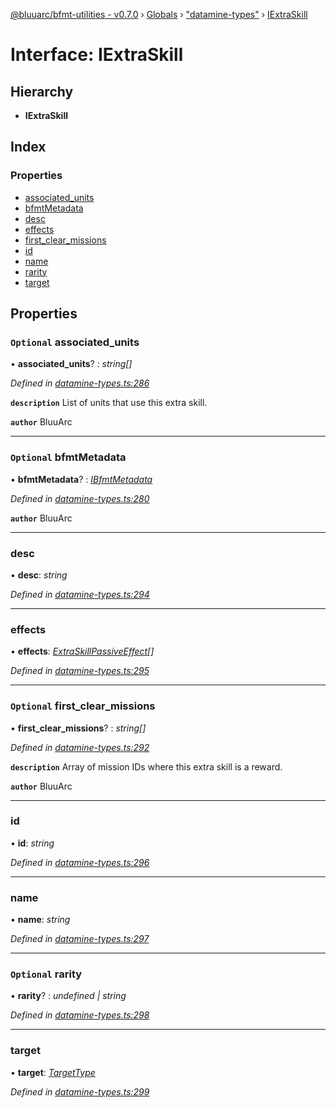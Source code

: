 [@bluuarc/bfmt-utilities - v0.7.0](../README.md) › [Globals](../globals.md) › ["datamine-types"](../modules/_datamine_types_.md) › [IExtraSkill](_datamine_types_.iextraskill.md)

# Interface: IExtraSkill

## Hierarchy

* **IExtraSkill**

## Index

### Properties

* [associated_units](_datamine_types_.iextraskill.md#optional-associated_units)
* [bfmtMetadata](_datamine_types_.iextraskill.md#optional-bfmtmetadata)
* [desc](_datamine_types_.iextraskill.md#desc)
* [effects](_datamine_types_.iextraskill.md#effects)
* [first_clear_missions](_datamine_types_.iextraskill.md#optional-first_clear_missions)
* [id](_datamine_types_.iextraskill.md#id)
* [name](_datamine_types_.iextraskill.md#name)
* [rarity](_datamine_types_.iextraskill.md#optional-rarity)
* [target](_datamine_types_.iextraskill.md#target)

## Properties

### `Optional` associated_units

• **associated_units**? : *string[]*

*Defined in [datamine-types.ts:286](https://github.com/BluuArc/bfmt-utilities/blob/master/src/datamine-types.ts#L286)*

**`description`** List of units that use this extra skill.

**`author`** BluuArc

___

### `Optional` bfmtMetadata

• **bfmtMetadata**? : *[IBfmtMetadata](_datamine_types_.ibfmtmetadata.md)*

*Defined in [datamine-types.ts:280](https://github.com/BluuArc/bfmt-utilities/blob/master/src/datamine-types.ts#L280)*

**`author`** BluuArc

___

###  desc

• **desc**: *string*

*Defined in [datamine-types.ts:294](https://github.com/BluuArc/bfmt-utilities/blob/master/src/datamine-types.ts#L294)*

___

###  effects

• **effects**: *[ExtraSkillPassiveEffect](../modules/_datamine_types_.md#extraskillpassiveeffect)[]*

*Defined in [datamine-types.ts:295](https://github.com/BluuArc/bfmt-utilities/blob/master/src/datamine-types.ts#L295)*

___

### `Optional` first_clear_missions

• **first_clear_missions**? : *string[]*

*Defined in [datamine-types.ts:292](https://github.com/BluuArc/bfmt-utilities/blob/master/src/datamine-types.ts#L292)*

**`description`** Array of mission IDs where this extra skill is a reward.

**`author`** BluuArc

___

###  id

• **id**: *string*

*Defined in [datamine-types.ts:296](https://github.com/BluuArc/bfmt-utilities/blob/master/src/datamine-types.ts#L296)*

___

###  name

• **name**: *string*

*Defined in [datamine-types.ts:297](https://github.com/BluuArc/bfmt-utilities/blob/master/src/datamine-types.ts#L297)*

___

### `Optional` rarity

• **rarity**? : *undefined | string*

*Defined in [datamine-types.ts:298](https://github.com/BluuArc/bfmt-utilities/blob/master/src/datamine-types.ts#L298)*

___

###  target

• **target**: *[TargetType](../enums/_datamine_types_.targettype.md)*

*Defined in [datamine-types.ts:299](https://github.com/BluuArc/bfmt-utilities/blob/master/src/datamine-types.ts#L299)*
